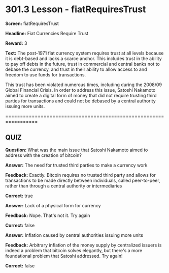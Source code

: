 # 301.3 Lesson - fiatRequiresTrust

**Screen:** fiatRequiresTrust

**Headline:** Fiat Currencies Require Trust

**Reward:** 3

**Text:** The post-1971 fiat currency system requires trust at all levels because it is debt-based and lacks a scarce anchor. This includes trust in the ability to pay off debts in the future, trust in commercial and central banks not to debase the currency, and trust in their ability to allow access to and freedom to use funds for transactions.

This trust has been violated numerous times, including during the 2008/09 Global Financial Crisis. In order to address this issue, Satoshi Nakamoto aimed to create a digital form of money that did not require trusting third parties for transactions and could not be debased by a central authority issuing more units.

\=================================================================

## QUIZ

**Question:** What was the main issue that Satoshi Nakamoto aimed to address with the creation of bitcoin?

**Answer:** The need for trusted third parties to make a currency work

**Feedback:** Exactly. Bitcoin requires no trusted third party and allows for transactions to be made directly between individuals, called peer-to-peer, rather than through a central authority or intermediaries

**Correct:** true

**Answer:** Lack of a physical form for currency

**Feedback:** Nope. That's not it. Try again

**Correct:** false

**Answer:** Inflation caused by central authorities issuing more units

**Feedback:** Arbitrary inflation of the money supply by centralized issuers is indeed a problem that bitcoin solves elegantly, but there's a more foundational problem that Satoshi addressed. Try again!

**Correct:** false

<figure><img src="../.gitbook/assets/301-03.png" alt=""><figcaption></figcaption></figure>
